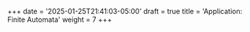 +++
date = '2025-01-25T21:41:03-05:00'
draft = true
title = 'Application: Finite Automata'
weight = 7
+++
